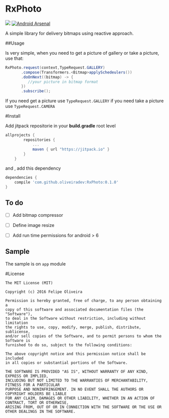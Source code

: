 # RxPhoto
[![](https://jitpack.io/v/oliveiradev/RxPhoto.svg)](https://jitpack.io/#oliveiradev/RxPhoto)
[![Android Arsenal](https://img.shields.io/badge/Android%20Arsenal-RxPhoto-green.svg?style=true)](https://android-arsenal.com/details/1/3870)

A simple library for delivery bitmaps using reactive approach.

##Usage

Is very simple, when you need to get a picture of gallery or take a picture, use that:

```java
RxPhoto.request(context,TypeRequest.GALLERY)
       .compose(Transformers.<Bitmap>applySchedeulers())
       .doOnNext((bitmap) -> {
          //your picture in bitmap format
       })
       .subscribe();
```

If you need get a picture use `TypeRequest.GALLERY` if you need take a picture use `TypeRequest.CAMERA`

#Install 

Add jitpack repositorie in your __build.gradle__ root level
```groovy
allprojects {
		repositories {
			...
			maven { url "https://jitpack.io" }
		}
	}
```
and , add this dependency

```groovy
dependencies {
	compile 'com.github.oliveiradev:RxPhoto:0.1.0'
}
```


## To do
- [ ] Add bitmap compressor
- [ ] Define image resize
- [ ] Add run time permissions for android > 6


## Sample

The sample is on `app` module

#License
```
The MIT License (MIT)

Copyright (c) 2016 Felipe Oliveira

Permission is hereby granted, free of charge, to any person obtaining a 
copy of this software and associated documentation files (the "Software"), 
to deal in the Software without restriction, including without limitation 
the rights to use, copy, modify, merge, publish, distribute, sublicense, 
and/or sell copies of the Software, and to permit persons to whom the Software is 
furnished to do so, subject to the following conditions:

The above copyright notice and this permission notice shall be included 
in all copies or substantial portions of the Software.

THE SOFTWARE IS PROVIDED "AS IS", WITHOUT WARRANTY OF ANY KIND, EXPRESS OR IMPLIED, 
INCLUDING BUT NOT LIMITED TO THE WARRANTIES OF MERCHANTABILITY, FITNESS FOR A PARTICULAR 
PURPOSE AND NONINFRINGEMENT. IN NO EVENT SHALL THE AUTHORS OR COPYRIGHT HOLDERS BE LIABLE 
FOR ANY CLAIM, DAMAGES OR OTHER LIABILITY, WHETHER IN AN ACTION OF CONTRACT, TORT OR OTHERWISE,
ARISING FROM, OUT OF OR IN CONNECTION WITH THE SOFTWARE OR THE USE OR OTHER DEALINGS IN THE SOFTWARE.

```

